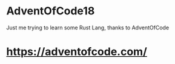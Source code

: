 # AdventOfCode18
Just me trying to learn some Rust Lang, thanks to AdventOfCode

# https://adventofcode.com/
